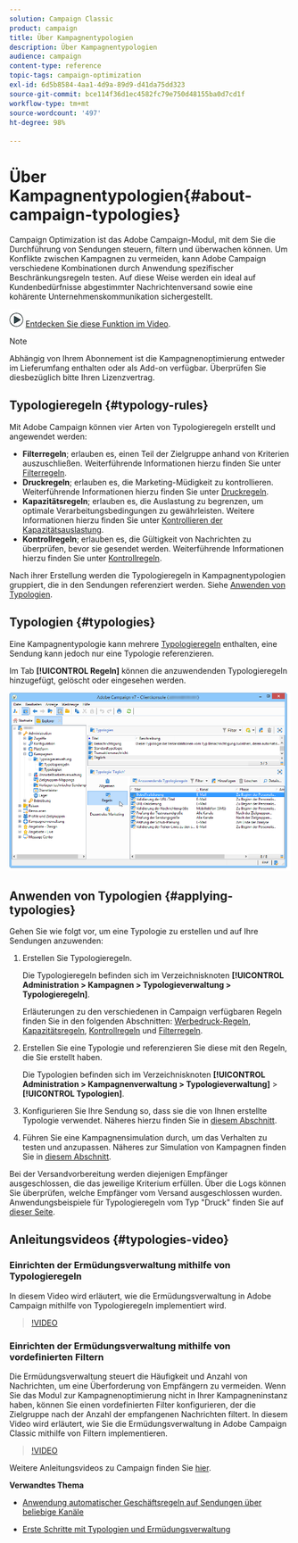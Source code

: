 ```yaml
---
solution: Campaign Classic
product: campaign
title: Über Kampagnentypologien
description: Über Kampagnentypologien
audience: campaign
content-type: reference
topic-tags: campaign-optimization
exl-id: 6d5b8584-4aa1-4d9a-89d9-d41da75dd323
source-git-commit: bce114f36d1ec4582fc79e750d48155ba0d7cd1f
workflow-type: tm+mt
source-wordcount: '497'
ht-degree: 98%

---
```


# Über Kampagnentypologien{#about-campaign-typologies}

<!--
>[!AVAILABILITY]
>
>:warning: This capability is not available in Campaign v8. [Learn more](https://experienceleague.adobe.com/docs/campaign/campaign-v8/campaign-home.html)
-->

Campaign Optimization ist das Adobe Campaign-Modul, mit dem Sie die Durchführung von Sendungen steuern, filtern und überwachen können. Um Konflikte zwischen Kampagnen zu vermeiden, kann Adobe Campaign verschiedene Kombinationen durch Anwendung spezifischer Beschränkungsregeln testen. Auf diese Weise werden ein ideal auf Kundenbedürfnisse abgestimmter Nachrichtenversand sowie eine kohärente Unternehmenskommunikation sichergestellt.

![](assets/do-not-localize/how-to-video.png) [Entdecken Sie diese Funktion im Video](#typologies-video).

>[!NOTE]
>
>Abhängig von Ihrem Abonnement ist die Kampagnenoptimierung entweder im Lieferumfang enthalten oder als Add-on verfügbar. Überprüfen Sie diesbezüglich bitte Ihren Lizenzvertrag.

## Typologieregeln {#typology-rules}

Mit Adobe Campaign können vier Arten von Typologieregeln erstellt und angewendet werden:

* **Filterregeln**; erlauben es, einen Teil der Zielgruppe anhand von Kriterien auszuschließen. Weiterführende Informationen hierzu finden Sie unter [Filterregeln](../../campaign/using/filtering-rules.md).
* **Druckregeln**; erlauben es, die Marketing-Müdigkeit zu kontrollieren. Weiterführende Informationen hierzu finden Sie unter [Druckregeln](../../campaign/using/pressure-rules.md).
* **Kapazitätsregeln**; erlauben es, die Auslastung zu begrenzen, um optimale Verarbeitungsbedingungen zu gewährleisten. Weitere Informationen hierzu finden Sie unter [Kontrollieren der Kapazitätsauslastung](../../campaign/using/consistency-rules.md#controlling-capacity).
* **Kontrollregeln**; erlauben es, die Gültigkeit von Nachrichten zu überprüfen, bevor sie gesendet werden. Weiterführende Informationen hierzu finden Sie unter [Kontrollregeln](../../campaign/using/control-rules.md).

Nach ihrer Erstellung werden die Typologieregeln in Kampagnentypologien gruppiert, die in den Sendungen referenziert werden. Siehe [Anwenden von Typologien](#applying-typologies).

## Typologien {#typologies}

Eine Kampagnentypologie kann mehrere [Typologieregeln](#typology-rules) enthalten, eine Sendung kann jedoch nur eine Typologie referenzieren.

Im Tab **[!UICONTROL Regeln]** können die anzuwendenden Typologieregeln hinzugefügt, gelöscht oder eingesehen werden.

![](assets/campaign_opt_rules_tab.png)

## Anwenden von Typologien {#applying-typologies}

Gehen Sie wie folgt vor, um eine Typologie zu erstellen und auf Ihre Sendungen anzuwenden:

1. Erstellen Sie Typologieregeln.

   Die Typologieregeln befinden sich im Verzeichnisknoten **[!UICONTROL Administration > Kampagnen > Typologieverwaltung > Typologieregeln]**.

   Erläuterungen zu den verschiedenen in Campaign verfügbaren Regeln finden Sie in den folgenden Abschnitten: [Werbedruck-Regeln](../../campaign/using/pressure-rules.md), [Kapazitätsregeln](../../campaign/using/consistency-rules.md#controlling-capacity), [Kontrollregeln](../../campaign/using/control-rules.md) und [Filterregeln](../../campaign/using/filtering-rules.md).

1. Erstellen Sie eine Typologie und referenzieren Sie diese mit den Regeln, die Sie erstellt haben.

   Die Typologien befinden sich im Verzeichnisknoten **[!UICONTROL Administration > Kampagnenverwaltung > Typologieverwaltung]** > **[!UICONTROL Typologien]**.

1. Konfigurieren Sie Ihre Sendung so, dass sie die von Ihnen erstellte Typologie verwendet. Näheres hierzu finden Sie in [diesem Abschnitt](../../campaign/using/applying-rules.md#applying-a-typology-to-a-delivery).
1. Führen Sie eine Kampagnensimulation durch, um das Verhalten zu testen und anzupassen. Näheres zur Simulation von Kampagnen finden Sie in [diesem Abschnitt](../../campaign/using/campaign-simulations.md).

Bei der Versandvorbereitung werden diejenigen Empfänger ausgeschlossen, die das jeweilige Kriterium erfüllen. Über die Logs können Sie überprüfen, welche Empfänger vom Versand ausgeschlossen wurden. Anwendungsbeispiele für Typologieregeln vom Typ &quot;Druck&quot; finden Sie auf [dieser Seite](../../campaign/using/pressure-rules.md#use-cases-on-pressure-rules).

## Anleitungsvideos {#typologies-video}

### Einrichten der Ermüdungsverwaltung mithilfe von Typologieregeln

In diesem Video wird erläutert, wie die Ermüdungsverwaltung in Adobe Campaign mithilfe von Typologieregeln implementiert wird.

>[!VIDEO](https://video.tv.adobe.com/v/25090?quality=12)

### Einrichten der Ermüdungsverwaltung mithilfe von vordefinierten Filtern

Die Ermüdungsverwaltung steuert die Häufigkeit und Anzahl von Nachrichten, um eine Überforderung von Empfängern zu vermeiden. Wenn Sie das Modul zur Kampagnenoptimierung nicht in Ihrer Kampagneninstanz haben, können Sie einen vordefinierten Filter konfigurieren, der die Zielgruppe nach der Anzahl der empfangenen Nachrichten filtert.
In diesem Video wird erläutert, wie Sie die Ermüdungsverwaltung in Adobe Campaign Classic mithilfe von Filtern implementieren.

>[!VIDEO](https://video.tv.adobe.com/v/25091?quality=12)

Weitere Anleitungsvideos zu Campaign finden Sie [hier](https://experienceleague.adobe.com/docs/campaign-classic-learn/tutorials/overview.html?lang=de).

**Verwandtes Thema**

* [Anwendung automatischer Geschäftsregeln auf Sendungen über beliebige Kanäle](https://helpx.adobe.com/de/campaign/kb/simplifying-campaign-management-acc.html#Applyautomaticbusinessrulestodeliveriesonanychannel)

* [Erste Schritte mit Typologien und Ermüdungsverwaltung](../../campaign/using/pressure-rules.md)

